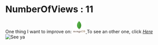 # NumberOfViews : 11
One thing I want to improve on:  <a href="https://www.mongodb.com/" target="_blank" rel="noreferrer"> <img src="https://raw.githubusercontent.com/devicons/devicon/master/icons/mongodb/mongodb-original-wordmark.svg" alt="mongodb" width="40" height="40"/> </a>
To see an other one, click *[Here](https://github.com/Charles-Chrismann)*
![See ya](https://next-lvl-github.herokuapp.com/slide/random)
<p align="left">
